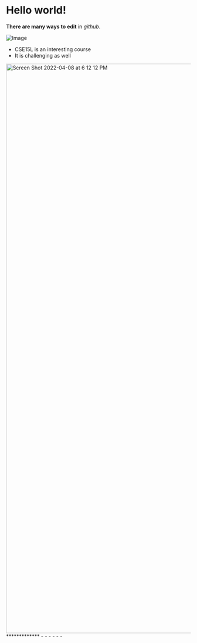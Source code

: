 # Hello world!

**There are many ways to edit** in *github*.

![Image](https://www.markdownguide.org/assets/images/markdown-guide-og.jpg)

* CSE15L is an interesting course
* It is challenging as well
<img width="1550" alt="Screen Shot 2022-04-08 at 6 12 12 PM" src="https://user-images.githubusercontent.com/103089880/162552300-b9652b7d-5c2f-423f-933b-428d53b7e32d.png">
*************
- - - - - -
